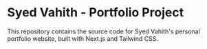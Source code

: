# Syed Vahith - Portfolio Project

This repository contains the source code for Syed Vahith's personal portfolio website, built with Next.js and Tailwind CSS.